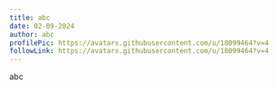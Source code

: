 ```yaml
---
title: abc
date: 02-09-2024
author: abc
profilePic: https://avatars.githubusercontent.com/u/18099464?v=4
followLink: https://avatars.githubusercontent.com/u/18099464?v=4
---
```

abc
